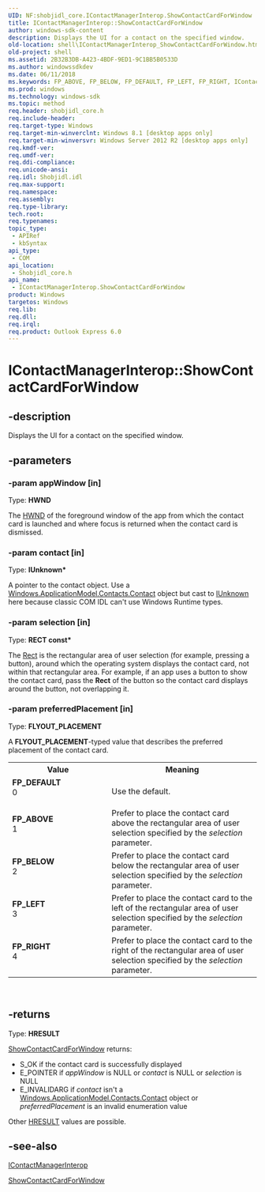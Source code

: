 ```yaml
---
UID: NF:shobjidl_core.IContactManagerInterop.ShowContactCardForWindow
title: IContactManagerInterop::ShowContactCardForWindow
author: windows-sdk-content
description: Displays the UI for a contact on the specified window.
old-location: shell\IContactManagerInterop_ShowContactCardForWindow.htm
old-project: shell
ms.assetid: 2B32B3DB-A423-4BDF-9ED1-9C1BB5B0533D
ms.author: windowssdkdev
ms.date: 06/11/2018
ms.keywords: FP_ABOVE, FP_BELOW, FP_DEFAULT, FP_LEFT, FP_RIGHT, IContactManagerInterop interface [Windows Shell],ShowContactCardForWindow method, IContactManagerInterop.ShowContactCardForWindow, IContactManagerInterop::ShowContactCardForWindow, ShowContactCardForWindow, ShowContactCardForWindow method [Windows Shell], ShowContactCardForWindow method [Windows Shell],IContactManagerInterop interface, shell.IContactManagerInterop_ShowContactCardForWindow, shobjidl_core/IContactManagerInterop::ShowContactCardForWindow
ms.prod: windows
ms.technology: windows-sdk
ms.topic: method
req.header: shobjidl_core.h
req.include-header: 
req.target-type: Windows
req.target-min-winverclnt: Windows 8.1 [desktop apps only]
req.target-min-winversvr: Windows Server 2012 R2 [desktop apps only]
req.kmdf-ver: 
req.umdf-ver: 
req.ddi-compliance: 
req.unicode-ansi: 
req.idl: Shobjidl.idl
req.max-support: 
req.namespace: 
req.assembly: 
req.type-library: 
tech.root: 
req.typenames: 
topic_type:
 - APIRef
 - kbSyntax
api_type:
 - COM
api_location:
 - Shobjidl_core.h
api_name:
 - IContactManagerInterop.ShowContactCardForWindow
product: Windows
targetos: Windows
req.lib: 
req.dll: 
req.irql: 
req.product: Outlook Express 6.0
---
```


# IContactManagerInterop::ShowContactCardForWindow


## -description


Displays the UI for a contact on the specified window.


## -parameters




### -param appWindow [in]

Type: <b>HWND</b>

The <a href="https://msdn.microsoft.com/4553cafc-450e-4493-a4d4-cb6e2f274d46">HWND</a> of the foreground window of the app from which the contact card is launched and where focus is returned when the contact card is dismissed.


### -param contact [in]

Type: <b>IUnknown*</b>

A pointer to the contact object. Use a <a href="https://msdn.microsoft.com/07883e6f-9eda-48e1-8727-a5831fe8a3e0">Windows.ApplicationModel.Contacts.Contact</a> object but cast to <a href="https://msdn.microsoft.com/33f1d79a-33fc-4ce5-a372-e08bda378332">IUnknown</a> here because classic COM IDL can't use Windows Runtime types.


### -param selection [in]

Type: <b>RECT const*</b>

The <a href="https://msdn.microsoft.com/library/windows/hardware/ff569234">Rect</a> is the rectangular area of user selection (for example, pressing a button), around which the operating system displays the contact card, not within that rectangular area. For example, if an app uses a button to show the contact card, pass the <b>Rect</b> of the button so the contact card displays around the button, not overlapping it.


### -param preferredPlacement [in]

Type: <b>FLYOUT_PLACEMENT</b>

A <b>FLYOUT_PLACEMENT</b>-typed value that describes the preferred placement of the contact card.

<table>
<tr>
<th>Value</th>
<th>Meaning</th>
</tr>
<tr>
<td width="40%"><a id="FP_DEFAULT"></a><a id="fp_default"></a><dl>
<dt><b>FP_DEFAULT</b></dt>
<dt>0</dt>
</dl>
</td>
<td width="60%">
Use the default.

</td>
</tr>
<tr>
<td width="40%"><a id="FP_ABOVE"></a><a id="fp_above"></a><dl>
<dt><b>FP_ABOVE</b></dt>
<dt>1</dt>
</dl>
</td>
<td width="60%">
Prefer to place the contact card above the rectangular area of user selection specified by the <i>selection</i> parameter.

</td>
</tr>
<tr>
<td width="40%"><a id="FP_BELOW"></a><a id="fp_below"></a><dl>
<dt><b>FP_BELOW</b></dt>
<dt>2</dt>
</dl>
</td>
<td width="60%">
Prefer to place the contact card below the rectangular area of user selection specified by the <i>selection</i> parameter.

</td>
</tr>
<tr>
<td width="40%"><a id="FP_LEFT"></a><a id="fp_left"></a><dl>
<dt><b>FP_LEFT</b></dt>
<dt>3</dt>
</dl>
</td>
<td width="60%">
Prefer to place the contact card to the left of the rectangular area of user selection specified by the <i>selection</i> parameter.

</td>
</tr>
<tr>
<td width="40%"><a id="FP_RIGHT"></a><a id="fp_right"></a><dl>
<dt><b>FP_RIGHT</b></dt>
<dt>4</dt>
</dl>
</td>
<td width="60%">
Prefer to place the contact card to the right of the rectangular area of user selection specified by the <i>selection</i> parameter. 

</td>
</tr>
</table>
 


## -returns



Type: <b>HRESULT</b>


<a href="https://msdn.microsoft.com/4BF4A5A4-9BF0-4BF0-BC2B-04C4C0C25C36">ShowContactCardForWindow</a> returns:
            
          

<ul>
<li>S_OK if the contact card is successfully displayed</li>
<li>E_POINTER if <i>appWindow</i> is NULL or <i>contact</i> is NULL or <i>selection</i> is NULL</li>
<li>E_INVALIDARG if <i>contact</i> isn't a <a href="https://msdn.microsoft.com/07883e6f-9eda-48e1-8727-a5831fe8a3e0">Windows.ApplicationModel.Contacts.Contact</a> object or <i>preferredPlacement</i> is an invalid enumeration value</li>
</ul>
Other <a href="https://msdn.microsoft.com/library/Hh437604(v=VS.85).aspx">HRESULT</a> values are possible.




## -see-also




<a href="https://msdn.microsoft.com/8E854BA3-C29E-4911-9D6E-915D1959244C">IContactManagerInterop</a>



<a href="https://msdn.microsoft.com/4BF4A5A4-9BF0-4BF0-BC2B-04C4C0C25C36">ShowContactCardForWindow</a>
 

 

